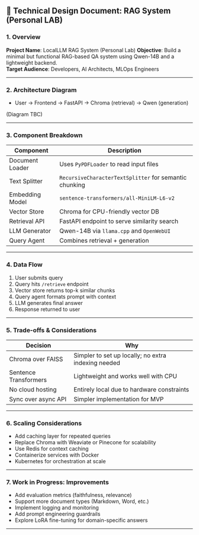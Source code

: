 ## 📝 Technical Design Document: RAG System (Personal LAB)

### 1. Overview

**Project Name**: LocalLLM RAG System (Personal Lab) 
**Objective**: Build a minimal but functional RAG-based QA system using Qwen-14B and a lightweight backend.  
**Target Audience**: Developers, AI Architects, MLOps Engineers  

---

### 2. Architecture Diagram

- User → Frontend → FastAPI → Chroma (retrieval) → Qwen (generation)

(Diagram TBC)

---

### 3. Component Breakdown

| Component | Description |
|----------|-------------|
| Document Loader | Uses `PyPDFLoader` to read input files |
| Text Splitter | `RecursiveCharacterTextSplitter` for semantic chunking |
| Embedding Model | `sentence-transformers/all-MiniLM-L6-v2` |
| Vector Store | Chroma for CPU-friendly vector DB |
| Retrieval API | FastAPI endpoint to serve similarity search |
| LLM Generator | Qwen-14B via `llama.cpp` and `OpenWebUI` |
| Query Agent | Combines retrieval + generation |

---

### 4. Data Flow

1. User submits query
2. Query hits `/retrieve` endpoint
3. Vector store returns top-k similar chunks
4. Query agent formats prompt with context
5. LLM generates final answer
6. Response returned to user

---

### 5. Trade-offs & Considerations

| Decision | Why |
|--------|-----|
| Chroma over FAISS | Simpler to set up locally; no extra indexing needed |
| Sentence Transformers | Lightweight and works well with CPU |
| No cloud hosting | Entirely local due to hardware constraints |
| Sync over async API | Simpler implementation for MVP |

---

### 6. Scaling Considerations

- Add caching layer for repeated queries
- Replace Chroma with Weaviate or Pinecone for scalability
- Use Redis for context caching
- Containerize services with Docker
- Kubernetes for orchestration at scale

---

### 7. Work in Progress: Improvements

- Add evaluation metrics (faithfulness, relevance)
- Support more document types (Markdown, Word, etc.)
- Implement logging and monitoring
- Add prompt engineering guardrails
- Explore LoRA fine-tuning for domain-specific answers

---
